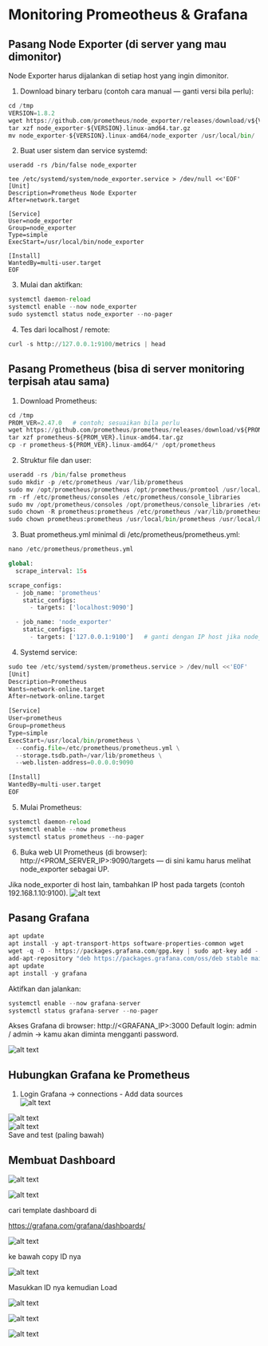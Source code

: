 # Monitoring Promeotheus & Grafana

## Pasang Node Exporter (di server yang mau dimonitor)  

Node Exporter harus dijalankan di setiap host yang ingin dimonitor.  

1. Download binary terbaru (contoh cara manual — ganti versi bila perlu):

```py
cd /tmp
VERSION=1.8.2
wget https://github.com/prometheus/node_exporter/releases/download/v${VERSION}/node_exporter-${VERSION}.linux-amd64.tar.gz
tar xzf node_exporter-${VERSION}.linux-amd64.tar.gz
mv node_exporter-${VERSION}.linux-amd64/node_exporter /usr/local/bin/
```
2. Buat user sistem dan service systemd:  

```
useradd -rs /bin/false node_exporter
```
```
tee /etc/systemd/system/node_exporter.service > /dev/null <<'EOF'
[Unit]
Description=Prometheus Node Exporter
After=network.target

[Service]
User=node_exporter
Group=node_exporter
Type=simple
ExecStart=/usr/local/bin/node_exporter

[Install]
WantedBy=multi-user.target
EOF
```  
3. Mulai dan aktifkan:  

```py
systemctl daemon-reload
systemctl enable --now node_exporter  
sudo systemctl status node_exporter --no-pager  
```

4. Tes dari localhost / remote:  

```py
curl -s http://127.0.0.1:9100/metrics | head  
```

## Pasang Prometheus (bisa di server monitoring terpisah atau sama)  

1. Download Prometheus:  

```py
cd /tmp
PROM_VER=2.47.0   # contoh; sesuaikan bila perlu
wget https://github.com/prometheus/prometheus/releases/download/v${PROM_VER}/prometheus-${PROM_VER}.linux-amd64.tar.gz
tar xzf prometheus-${PROM_VER}.linux-amd64.tar.gz
cp -r prometheus-${PROM_VER}.linux-amd64/* /opt/prometheus
```

2. Struktur file dan user:  

```py
useradd -rs /bin/false prometheus
sudo mkdir -p /etc/prometheus /var/lib/prometheus
sudo mv /opt/prometheus/prometheus /opt/prometheus/promtool /usr/local/bin/
rm -rf /etc/prometheus/consoles /etc/prometheus/console_libraries
sudo mv /opt/prometheus/consoles /opt/prometheus/console_libraries /etc/prometheus/
sudo chown -R prometheus:prometheus /etc/prometheus /var/lib/prometheus
sudo chown prometheus:prometheus /usr/local/bin/prometheus /usr/local/bin/promtool
```  

3. Buat prometheus.yml minimal di /etc/prometheus/prometheus.yml:  

```py
nano /etc/prometheus/prometheus.yml
```
```py
global:
  scrape_interval: 15s

scrape_configs:
  - job_name: 'prometheus'
    static_configs:
      - targets: ['localhost:9090']

  - job_name: 'node_exporter'
    static_configs:
      - targets: ['127.0.0.1:9100']   # ganti dengan IP host jika node_exporter di host lain
```
4. Systemd service:

```py
sudo tee /etc/systemd/system/prometheus.service > /dev/null <<'EOF'
[Unit]
Description=Prometheus
Wants=network-online.target
After=network-online.target

[Service]
User=prometheus
Group=prometheus
Type=simple
ExecStart=/usr/local/bin/prometheus \
  --config.file=/etc/prometheus/prometheus.yml \
  --storage.tsdb.path=/var/lib/prometheus \
  --web.listen-address=0.0.0.0:9090

[Install]
WantedBy=multi-user.target
EOF
```

5. Mulai Prometheus:

```py
systemctl daemon-reload
systemctl enable --now prometheus  
systemctl status prometheus --no-pager  
```

6. Buka web UI Prometheus (di browser): http://<PROM_SERVER_IP>:9090/targets — di sini kamu harus melihat node_exporter sebagai UP.

Jika node_exporter di host lain, tambahkan IP host pada targets (contoh 192.168.1.10:9100).
![alt text](image-25.png)  

## Pasang Grafana
```py
apt update
apt install -y apt-transport-https software-properties-common wget
wget -q -O - https://packages.grafana.com/gpg.key | sudo apt-key add -
add-apt-repository "deb https://packages.grafana.com/oss/deb stable main"  
apt update 
apt install -y grafana
```
  
Aktifkan dan jalankan:
```py 
systemctl enable --now grafana-server
systemctl status grafana-server --no-pager
```  

Akses Grafana di browser: http://<GRAFANA_IP>:3000
Default login: admin / admin → kamu akan diminta mengganti password.  
 
 ![alt text](image-26.png)  

 ## Hubungkan Grafana ke Prometheus

 1. Login Grafana -> connections - Add data sources  
 ![alt text](image-28.png)  

 ![alt text](image-29.png)  
 ![alt text](image-30.png)  
  Save and test (paling bawah)

## Membuat Dashboard

![alt text](image-31.png)  

![alt text](image-32.png)  

cari template dashboard di 

https://grafana.com/grafana/dashboards/ 


![alt text](image-33.png)  

ke bawah copy ID nya 

![alt text](image-34.png)  

Masukkan ID nya kemudian Load  

![alt text](image-35.png)  

![alt text](image-36.png)  

![alt text](image-37.png)  


   